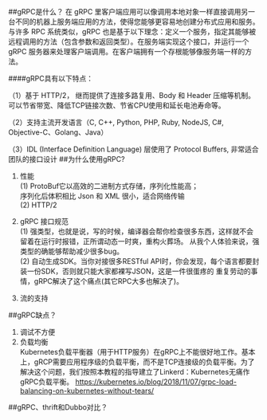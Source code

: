 ##gRPC是什么？
在 gRPC 里客户端应用可以像调用本地对象一样直接调用另一台不同的机器上服务端应用的方法，使得您能够更容易地创建分布式应用和服务。与许多 RPC 系统类似，gRPC 也是基于以下理念：定义一个服务，指定其能够被远程调用的方法（包含参数和返回类型）。在服务端实现这个接口，并运行一个 gRPC 服务器来处理客户端调用。在客户端拥有一个存根能够像服务端一样的方法。

####gRPC具有以下特点：

（1）基于 HTTP/2， 继而提供了连接多路复用、Body 和 Header 压缩等机制。可以节省带宽、降低TCP链接次数、节省CPU使用和延长电池寿命等。

（2）支持主流开发语言（C, C++, Python, PHP, Ruby, NodeJS, C#, Objective-C、Golang、Java）

（3）IDL (Interface Definition Language) 层使用了 Protocol Buffers, 非常适合团队的接口设计
##为什么使用gRPC?
1. 性能   
   (1) ProtoBuf它以高效的二进制方式存储，序列化性能高；   
      序列化后体积相比 Json 和 XML 很小，适合网络传输   
   (2) HTTP/2
2. gRPC 接口规范   
   (1) 强类型，也就是说，写的时候，编译器会帮你检查很多东西，这样就不会留着在运行时报错，正所谓动态一时爽，重构火葬场。 从我个人体验来说，强类型的确能够帮助减少很多bug。   
   (2) 自动生成SDK。当你对接很多RESTful API时，你会发现，每个语言都要封装一份SDK，否则就只能大家都裸写JSON，这是一件很蛋疼的 重复劳动的事情，gRPC解决了这个痛点(其它RPC大多也解决了)。
   
3. 流的支持

##gRPC缺点？
1. 调试不方便
2. 负载均衡   
Kubernetes负载平衡器（用于HTTP服务）在gRPC上不能很好地工作。基本上，gRCP需要应用程序级的负载平衡，而不是TCP连接级的负载平衡。为了解决这个问题，我们按照本教程的指导建立了Linkerd：Kubernetes无痛作gRPC负载平衡。
https://kubernetes.io/blog/2018/11/07/grpc-load-balancing-on-kubernetes-without-tears/

##gRPC、thrift和Dubbo对比？
